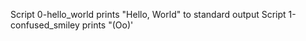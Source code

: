 Script 0-hello_world prints "Hello, World" to standard output
Script 1-confused_smiley prints "(Oo)'
